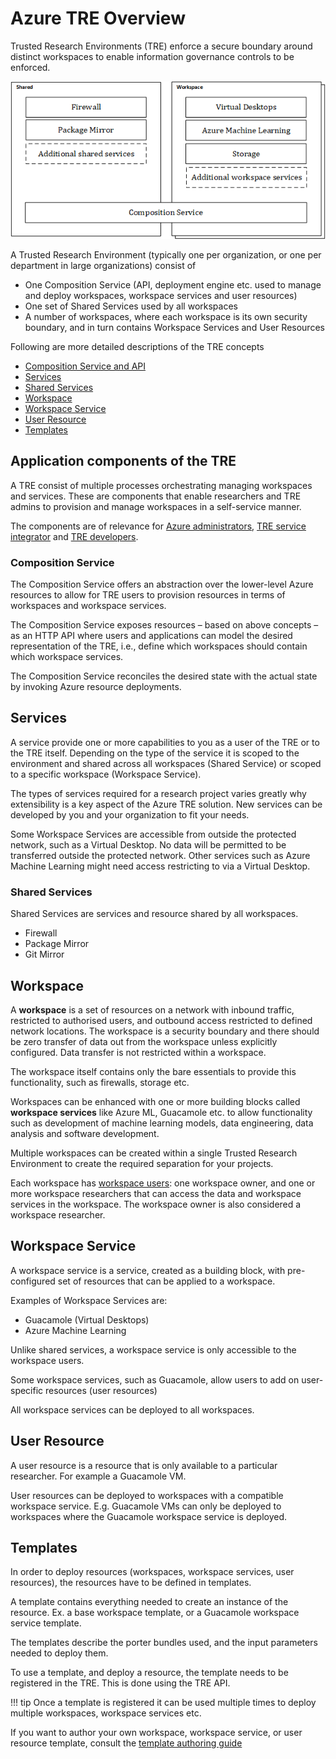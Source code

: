 # Azure TRE Overview

Trusted Research Environments (TRE) enforce a secure boundary around distinct workspaces to enable information governance controls to be enforced.

![Concepts](assets/treconcepts.png)

A Trusted Research Environment (typically one per organization, or one per department in large organizations) consist of

- One Composition Service (API, deployment engine etc. used to manage and deploy workspaces, workspace services and user resources)
- One set of Shared Services used by all workspaces
- A number of workspaces, where each workspace is its own security boundary, and in turn contains Workspace Services and User Resources

Following are more detailed descriptions of the TRE concepts

- [Composition Service and API](#application-components-of-the-tre)
- [Services](#services)
- [Shared Services](#shared-services)
- [Workspace](#workspace)
- [Workspace Service](#workspace-service)
- [User Resource](#user-resource)
- [Templates](#templates)

## Application components of the TRE

A TRE consist of multiple processes orchestrating managing workspaces and services. These are components that enable researchers and TRE admins to provision and manage workspaces in a self-service manner. 

The components are of relevance for [Azure administrators](azure-tre-overview/user-roles.md#Azure-administrator), [TRE service integrator](azure-tre-overview/user-roles.md#TRE-service-integrator) and [TRE developers](azure-tre-overview/user-roles.md#Azure-TRE-developer).

### Composition Service

The Composition Service offers an abstraction over the lower-level Azure resources to allow for TRE users to provision resources in terms of workspaces and workspace services.

The Composition Service exposes resources – based on above concepts – as an HTTP API where users and applications can model the desired representation of the TRE, i.e., define which workspaces should contain which workspace services.

The Composition Service reconciles the desired state with the actual state by invoking Azure resource deployments.

## Services

A service provide one or more capabilities to you as a user of the TRE or to the TRE itself.  Depending on the type of the service it is scoped to the environment and shared across all workspaces (Shared Service) or scoped to a specific workspace (Workspace Service).

The types of services required for a research project varies greatly why extensibility is a key aspect of the Azure TRE solution. New services can be developed by you and your organization to fit your needs.

Some Workspace Services are accessible from outside the protected network, such as a Virtual Desktop. No data will be permitted to be transferred outside the protected network. Other services such as Azure Machine Learning might need access restricting to via a Virtual Desktop.

### Shared Services

Shared Services are services and resource shared by all workspaces.

- Firewall
- Package Mirror
- Git Mirror

## Workspace

A **workspace** is a set of resources on a network with inbound traffic, restricted to authorised users, and outbound access restricted to defined network locations. The workspace is a security boundary and there should be zero transfer of data out from the workspace unless explicitly configured. Data transfer is not restricted within a workspace.

The workspace itself contains only the bare essentials to provide this functionality, such as firewalls, storage etc.

Workspaces can be enhanced with one or more building blocks called **workspace services** like Azure ML, Guacamole etc. to allow functionality such as development of machine learning models, data engineering, data analysis and software development.

Multiple workspaces can be created within a single Trusted Research Environment to create the required separation for your projects.

Each workspace has [workspace users](azure-tre-overview/user-roles.md): one workspace owner, and one or more workspace researchers that can access the data and workspace services in the workspace. The workspace owner is also considered a workspace researcher.

## Workspace Service

A workspace service is a service, created as a building block, with pre-configured set of resources that can be applied to a workspace.

Examples of Workspace Services are:

- Guacamole (Virtual Desktops)
- Azure Machine Learning

Unlike shared services, a workspace service is only accessible to the workspace users.

Some workspace services, such as Guacamole, allow users to add on user-specific resources (user resources)

All workspace services can be deployed to all workspaces.

## User Resource

A user resource is a resource that is only available to a particular researcher. For example a Guacamole VM.

User resources can be deployed to workspaces with a compatible workspace service. E.g. Guacamole VMs can only be deployed to workspaces where the Guacamole workspace service is deployed.

## Templates

In order to deploy resources (workspaces, workspace services, user resources), the resources have to be defined in templates.

A template contains everything needed to create an instance of the resource. Ex. a base workspace template, or a Guacamole workspace service template.

The templates describe the porter bundles used, and the input parameters needed to deploy them.

To use a template, and deploy a resource, the template needs to be registered in the TRE. This is done using the TRE API.

!!! tip
    Once a template is registered it can be used multiple times to deploy multiple workspaces, workspace services etc.

If you want to author your own workspace, workspace service, or user resource template, consult the [template authoring guide](tre-workspace-authors/authoring-workspace-templates.md)
